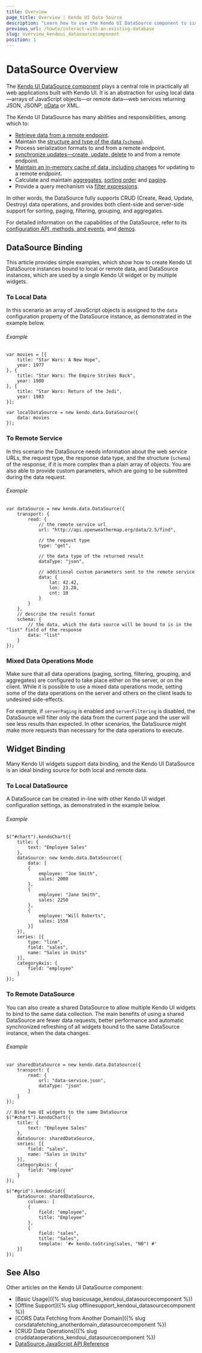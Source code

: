 ```yaml
---
title: Overview
page_title: Overview | Kendo UI Data Source
description: "Learn how to use the Kendo UI DataSource component to simplify data binding and operations."
previous_url: /howto/interact-with-an-existing-database
slug: overview_kendoui_datasourcecomponent
position: 1
---
```


# DataSource Overview

The [Kendo UI DataSource component](http://demos.telerik.com/kendo-ui/datasource/index) plays a central role in practically all web applications built with Kendo UI. It is an abstraction for using local data&mdash;arrays of JavaScript objects&mdash;or remote data&mdash;web services returning JSON, JSONP, [oData](http://www.odata.org/) or XML.

The Kendo UI DataSource has many abilities and responsibilities, among which to:

* [Retrieve data from a remote endpoint](/framework/datasource/cors).
* Maintain the [structure and type of the data (`schema`)](/framework/datasource/crud#schema).
* Process serialization formats to and from a remote endpoint.
* [synchronize updates&mdash;create, update, delete](/framework/datasource/crud) to and from a remote endpoint.
* [Maintain an in-memory cache of data, including changes](/framework/datasource/offline) for updating to a remote endpoint.
* Calculate and maintain [aggregates](/api/javascript/data/datasource#methods-aggregate), [sorting order](/api/javascript/data/datasource#methods-sort) and [paging](/api/javascript/data/datasource#methods-page).
* Provide a query mechanism via [filter expressions](/api/javascript/data/datasource#methods-filter).

In other words, the DataSource fully supports CRUD  (Create, Read, Update, Destroy) data operations, and provides both client-side and server-side support for sorting, paging, filtering, grouping, and aggregates.

For detailed information on the capabilities of the DataSource, refer to its [configuration API, methods, and events](/api/javascript/data/datasource), and [demos](http://demos.telerik.com/kendo-ui/datasource/index).

## DataSource Binding

This article provides simple examples, which show how to create Kendo UI DataSource instances bound to local or remote data, and DataSource instances, which are used by a single Kendo UI widget or by multiple widgets.

### To Local Data

In this scenario an array of JavaScript objects is assigned to the `data` configuration property of the DataSource instance, as demonstrated in the example below.

###### Example

    var movies = [{
        title: "Star Wars: A New Hope",
        year: 1977
    }, {
        title: "Star Wars: The Empire Strikes Back",
        year: 1980
    }, {
        title: "Star Wars: Return of the Jedi",
        year: 1983
    }];

    var localDataSource = new kendo.data.DataSource({
        data: movies
    });

### To Remote Service

In this scenario the DataSource needs information about the web service URLs, the request type, the response data type, and the structure (`schema`) of the response, if it is more complex than a plain array of objects. You are also able to provide custom parameters, which are going to be submitted during the data request.

###### Example

    var dataSource = new kendo.data.DataSource({
        transport: {
            read: {
                // the remote service url
                url: "http://api.openweathermap.org/data/2.5/find",

                // the request type
                type: "get",

                // the data type of the returned result
                dataType: "json",

                // additional custom parameters sent to the remote service
                data: {
                    lat: 42.42,
                    lon: 23.20,
                    cnt: 10
                }
            }
        },
        // describe the result format
        schema: {
            // the data, which the data source will be bound to is in the "list" field of the response
            data: "list"
        }
    });

### Mixed Data Operations Mode

Make sure that all data operations (paging, sorting, filtering, grouping, and aggregates) are configured to take place either on the server, or on the client. While it is possible to use a mixed data operations mode, setting some of the data operations on the server and others on the client leads to undesired side-effects.

For example, if `serverPaging` is enabled and `serverFiltering` is disabled, the DataSource will filter only the data from the current page and the user will see less results than expected. In other scenarios, the DataSource might make more requests than necessary for the data operations to execute.

## Widget Binding

Many Kendo UI widgets support data binding, and the Kendo UI DataSource is an ideal binding source for both local and remote data.

### To Local DataSource

A DataSource can be created in-line with other Kendo UI widget configuration settings, as demonstrated in the example below.

###### Example

    $("#chart").kendoChart({
        title: {
            text: "Employee Sales"
        },
        dataSource: new kendo.data.DataSource({
            data: [
            {
                employee: "Joe Smith",
                sales: 2000
            },
            {
                employee: "Jane Smith",
                sales: 2250
            },
            {
                employee: "Will Roberts",
                sales: 1550
            }]
        }),
        series: [{
            type: "line",
            field: "sales",
            name: "Sales in Units"
        }],
        categoryAxis: {
            field: "employee"
        }
    });

### To Remote DataSource

You can also create a shared DataSource to allow multiple Kendo UI widgets to bind to the same data collection. The main benefits of using a shared DataSource are fewer data requests, better performance and automatic synchronized refreshing of all widgets bound to the same DataSource instance, when the data changes.

###### Example

    var sharedDataSource = new kendo.data.DataSource({
        transport: {
            read: {
                url: "data-service.json",
                dataType: "json"
            }
        }
    });

    // Bind two UI widgets to the same DataSource
    $("#chart").kendoChart({
        title: {
            text: "Employee Sales"
        },
        dataSource: sharedDataSource,
        series: [{
            field: "sales",
            name: "Sales in Units"
        }],
        categoryAxis: {
            field: "employee"
        }
    });

    $("#grid").kendoGrid({
        dataSource: sharedDataSource,
            columns: [
            {
                field: "employee",
                title: "Employee"
            },
            {
                field: "sales",
                title: "Sales",
                template: '#= kendo.toString(sales, "N0") #'
        }]
    });

## See Also

Other articles on the Kendo UI DataSource component:

* [Basic Usage]({% slug basicusage_kendoui_datasourcecomponent %})
* [Offline Support]({% slug offlinesupport_kendoui_datasourcecomponent %})
* [CORS Data Fetching from Another Domain]({% slug corsdatafetching_anotherdomain_datasourcecomponent %})
* [CRUD Data Operations]({% slug cruddataoperations_kendoui_datasourcecomponent %})
* [DataSource JavaScript API Reference](/api/javascript/data/datasource)
